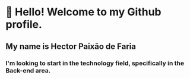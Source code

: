 # 👋 Hello! Welcome to my Github profile.
## My name is Hector Paixão de Faria
### I'm looking to start in the technology field, specifically in the Back-end area.
